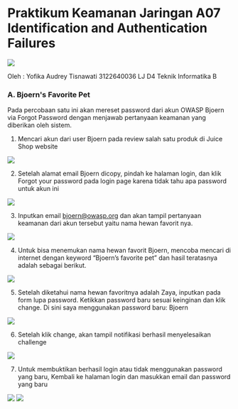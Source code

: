 <h1>Praktikum Keamanan Jaringan 
A07 Identification and Authentication Failures</h1>

<img src="img/logo_pens.png">

Oleh :
Yofika Audrey Tisnawati
3122640036
LJ D4 Teknik Informatika B


### A. Bjoern's Favorite Pet

Pada percobaan satu ini akan mereset password dari akun OWASP Bjoern via Forgot Password dengan menjawab pertanyaan keamanan yang diberikan oleh sistem.

1. Mencari akun dari user Bjoern pada review salah satu produk di Juice Shop website

<img src="img/1.png">

2. Setelah alamat email Bjoern dicopy, pindah ke halaman login, dan klik Forgot your password pada login page karena tidak tahu apa password untuk akun ini

<img src="img/2.png">

3. Inputkan email bjoern@owasp.org dan akan tampil pertanyaan keamanan dari akun tersebut yaitu nama hewan favorit nya.

<img src="img/3.png">

4. Untuk bisa menemukan nama hewan favorit Bjoern, mencoba mencari di internet dengan keyword “Bjoern’s favorite pet” dan hasil teratasnya adalah sebagai berikut.

<img src="img/4.png">

5. Setelah diketahui nama hewan favoritnya adalah Zaya, inputkan pada form lupa password. Ketikkan password baru sesuai keinginan dan klik change. Di sini saya menggunakan password baru: Bjoern

<img src="img/5.png">

6. Setelah klik change, akan tampil notifikasi berhasil menyelesaikan challenge

<img src="img/6.png">

7. Untuk membuktikan berhasil login atau tidak menggunakan password yang baru, Kembali ke halaman login dan masukkan email dan password yang baru

<img src="img/7-1.png">
<img src="img/7-2.png">
